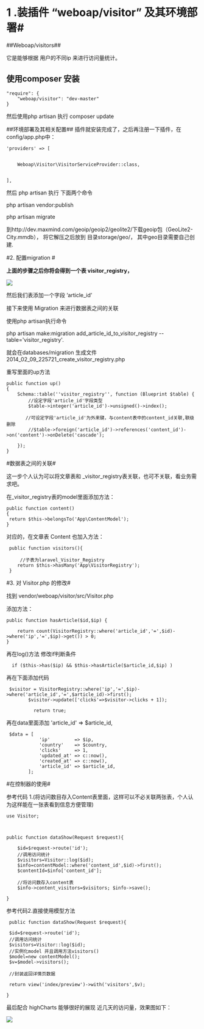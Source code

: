 # 1 .装插件 “weboap/visitor” 及其环境部署#

##Weboap/visitors##

它是能够根据 用户的不同ip 来进行访问量统计。

## 使用composer 安装 ##
    "require": {
        "weboap/visitor": "dev-master"
    }

然后使用php artisan 执行 composer update

##环境部署及其相关配置##
插件就安装完成了，之后再注册一下插件，在config/app.php中：

    'providers' => [

       
        Weboap\Visitor\VisitorServiceProvider::class,


    ],

然后 php artisan 执行 下面两个命令

php artisan vendor:publish

php artisan migrate


到http://dev.maxmind.com/geoip/geoip2/geolite2/下载geoip包（GeoLite2-City.mmdb），
将它解压之后放到 目录storage/geo/， 其中geo目录需要自己创建.

#2. 配置migration #


**上面的步骤之后你将会得到一个表 visitor_registry，**

![](http://i.imgur.com/L2BTfX4.png)

然后我们表添加一个字段 ‘article_id’

接下来使用 Migration 来进行数据表之间的关联 

使用php artisan执行命令

php artisan make:migration add_article_id_to_visitor_registry --table='visitor_registry'.

就会在databases/migration 生成文件  2014_02_09_225721_create_visitor_registry.php


重写里面的up方法

    public function up()
    {
        Schema::table(''visitor_registry'', function (Blueprint $table) {
            //设定字段'article_id'字段类型
            $table->integer('article_id')->unsigned()->index();
            
           //可设定字段'article_id'为外来键，与content表中的content_id关联,联级删除
            //$table->foreign('article_id')->references('content_id')->on('content')->onDelete('cascade');

        });
    }


#数据表之间的关联#

这一步个人认为可以将文章表和 _visitor_registry表关联，也可不关联，看业务需求吧。

在_visitor_registry表的model里面添加方法：

    public function content()
    {
     return $this->belongsTo('App\ContentModel');
    }

对应的，在文章表 Content 也加入方法：

     public function visitors(){
         
         //子表为laravel_Visitor_Registry
        return $this->hasMany('App\VisitorRegistry');
     }



#3. 对 Visitor.php 的修改#

找到 vendor/weboap/visitor/src/Visitor.php 

添加方法： 
    
    public function hasArticle($id,$ip) {
    
        return count(VisitorRegistry::where('article_id','=',$id)->where('ip','=',$ip)->get()) > 0;
    }

再在log()方法 修改if判断条件


      if ($this->has($ip) && $this->hasArticle($article_id,$ip) )

再在下面添加代码

     $visitor = VisitorRegistry::where('ip','=',$ip)->where('article_id','=',$article_id)->first();
            $visitor->update(['clicks'=>$visitor->clicks + 1]);
            
              return true;

再在data里面添加 'article_id' => $article_id, 
    
     $data = [
                'ip'         => $ip,
                'country'    => $country,
                'clicks'     => 1,
                'updated_at' => c::now(),
                'created_at' => c::now(), 
                'article_id' => $article_id,              
            ];

#在控制器的使用#

  参考代码 1.(将访问数目存入Content表里面，这样可以不必关联两张表，个人认为这样能在一张表看到信息方便管理)
    
    use Visitor;


   
    public function dataShow(Request $request){
        
        $id=$request->route('id'); 
        //调用访问统计
        $visitors=Visitor::log($id);
        $info=contentModel::where('content_id',$id)->first();
        $contentId=$info['content_id'];
       
        //将访问数存入content表
        $info->content_visitors=$visitors; $info->save();
    
    }

  参考代码2.直接使用模型方法

     public function dataShow(Request $request){
   
     $id=$request->route('id'); 
     //调用访问统计
     $visitors=Visitor::log($id); 
     //实例化model 并且调用方法visitors()
     $model=new contentModel(); 
     $v=$model->visitors();
 
     //封装返回详情页数据
  
     return view('index/preview')->with('visitors',$v);

    }

最后配合 highCharts 能够很好的展现 近几天的访问量，效果图如下：

![](http://i.imgur.com/gPa2IZn.png)
